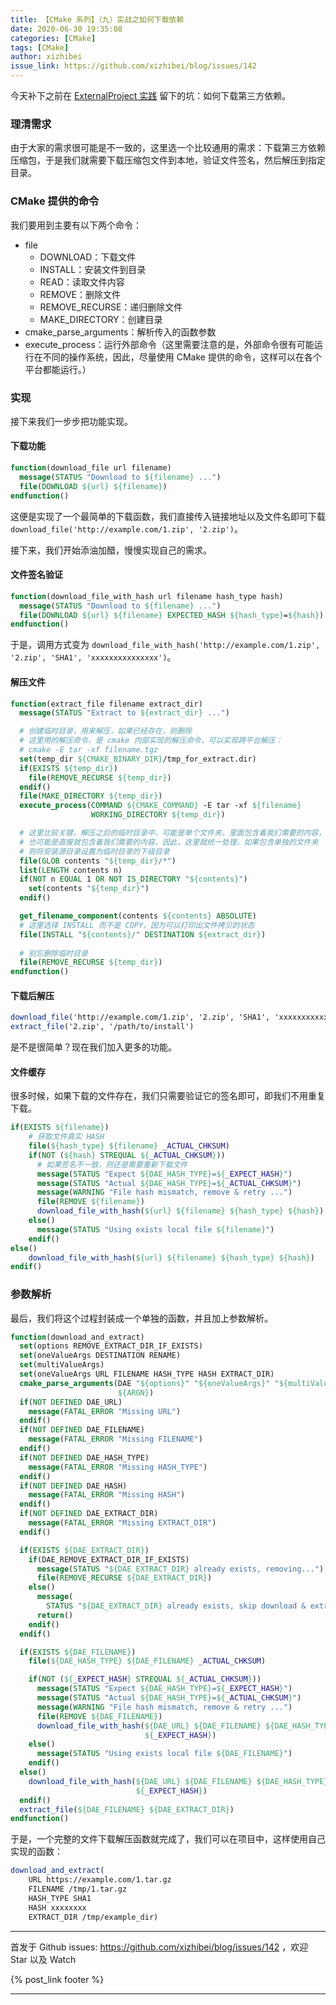 ```yaml
---
title: 【CMake 系列】（九）实战之如何下载依赖
date: 2020-06-30 19:35:08
categories: [CMake]
tags: [CMake]
author: xizhibei
issue_link: https://github.com/xizhibei/blog/issues/142
---
```

<!-- en_title: cmake-9-implement-download-extract-file -->

今天补下之前在 [ExternalProject 实践](https://github.com/xizhibei/blog/issues/135) 留下的坑：如何下载第三方依赖。

### 理清需求

由于大家的需求很可能是不一致的，这里选一个比较通用的需求：下载第三方依赖压缩包，于是我们就需要下载压缩包文件到本地，验证文件签名，然后解压到指定目录。

### CMake 提供的命令

我们要用到主要有以下两个命令：

-   file
    -   DOWNLOAD：下载文件
    -   INSTALL：安装文件到目录
    -   READ：读取文件内容
    -   REMOVE：删除文件
    -   REMOVE_RECURSE：递归删除文件
    -   MAKE_DIRECTORY：创建目录
-   cmake_parse_arguments：解析传入的函数参数
-   execute_process：运行外部命令（这里需要注意的是，外部命令很有可能运行在不同的操作系统，因此，尽量使用 CMake 提供的命令，这样可以在各个平台都能运行。）

### 实现

接下来我们一步步把功能实现。

#### 下载功能

```cmake
function(download_file url filename)
  message(STATUS "Download to ${filename} ...")
  file(DOWNLOAD ${url} ${filename})
endfunction()
```

这便是实现了一个最简单的下载函数，我们直接传入链接地址以及文件名即可下载 `download_file('http://example.com/1.zip', '2.zip')`。

接下来，我们开始添油加醋，慢慢实现自己的需求。

#### 文件签名验证

```cmake
function(download_file_with_hash url filename hash_type hash)
  message(STATUS "Download to ${filename} ...")
  file(DOWNLOAD ${url} ${filename} EXPECTED_HASH ${hash_type}=${hash})
endfunction()
```

于是，调用方式变为 `download_file_with_hash('http://example.com/1.zip', '2.zip', 'SHA1', 'xxxxxxxxxxxxxxx')`。

#### 解压文件

```cmake
function(extract_file filename extract_dir)
  message(STATUS "Extract to ${extract_dir} ...")

  # 创建临时目录，用来解压，如果已经存在，则删除
  # 这里用的解压命令，是 cmake 内部实现的解压命令，可以实现跨平台解压：
  # cmake -E tar -xf filename.tgz
  set(temp_dir ${CMAKE_BINARY_DIR}/tmp_for_extract.dir)
  if(EXISTS ${temp_dir})
    file(REMOVE_RECURSE ${temp_dir})
  endif()
  file(MAKE_DIRECTORY ${temp_dir})
  execute_process(COMMAND ${CMAKE_COMMAND} -E tar -xf ${filename}
                  WORKING_DIRECTORY ${temp_dir})

  # 这里比较关键，解压之后的临时目录中，可能是单个文件夹，里面包含着我们需要的内容，
  # 也可能是直接就包含着我们需要的内容，因此，这里就统一处理，如果包含单独的文件夹
  # 则将安装源目录设置为临时目录的下级目录
  file(GLOB contents "${temp_dir}/*")
  list(LENGTH contents n)
  if(NOT n EQUAL 1 OR NOT IS_DIRECTORY "${contents}")
    set(contents "${temp_dir}")
  endif()

  get_filename_component(contents ${contents} ABSOLUTE)
  # 这里选择 INSTALL 而不是 COPY，因为可以打印出文件拷贝的状态
  file(INSTALL "${contents}/" DESTINATION ${extract_dir})
  
  # 别忘删除临时目录
  file(REMOVE_RECURSE ${temp_dir})
endfunction()
```

#### 下载后解压

```cmake
download_file('http://example.com/1.zip', '2.zip', 'SHA1', 'xxxxxxxxxxxxxxx')
extract_file('2.zip', '/path/to/install')
```

是不是很简单？现在我们加入更多的功能。

#### 文件缓存

很多时候，如果下载的文件存在，我们只需要验证它的签名即可，即我们不用重复下载。

```cmake
if(EXISTS ${filename})
    # 获取文件真实 HASH
    file(${hash_type} ${filename} _ACTUAL_CHKSUM)
    if(NOT (${hash} STREQUAL ${_ACTUAL_CHKSUM}))
      # 如果签名不一致，则还是需要重新下载文件
      message(STATUS "Expect ${DAE_HASH_TYPE}=${_EXPECT_HASH}")
      message(STATUS "Actual ${DAE_HASH_TYPE}=${_ACTUAL_CHKSUM}")
      message(WARNING "File hash mismatch, remove & retry ...")
      file(REMOVE ${filename})
      download_file_with_hash(${url} ${filename} ${hash_type} ${hash})
    else()
      message(STATUS "Using exists local file ${filename}")
    endif()
else()
    download_file_with_hash(${url} ${filename} ${hash_type} ${hash})
endif()
```

### 参数解析

最后，我们将这个过程封装成一个单独的函数，并且加上参数解析。

```cmake
function(download_and_extract)
  set(options REMOVE_EXTRACT_DIR_IF_EXISTS)
  set(oneValueArgs DESTINATION RENAME)
  set(multiValueArgs)
  set(oneValueArgs URL FILENAME HASH_TYPE HASH EXTRACT_DIR)
  cmake_parse_arguments(DAE "${options}" "${oneValueArgs}" "${multiValueArgs}"
                        ${ARGN})
  if(NOT DEFINED DAE_URL)
    message(FATAL_ERROR "Missing URL")
  endif()
  if(NOT DEFINED DAE_FILENAME)
    message(FATAL_ERROR "Missing FILENAME")
  endif()
  if(NOT DEFINED DAE_HASH_TYPE)
    message(FATAL_ERROR "Missing HASH_TYPE")
  endif()
  if(NOT DEFINED DAE_HASH)
    message(FATAL_ERROR "Missing HASH")
  endif()
  if(NOT DEFINED DAE_EXTRACT_DIR)
    message(FATAL_ERROR "Missing EXTRACT_DIR")
  endif()

  if(EXISTS ${DAE_EXTRACT_DIR})
    if(DAE_REMOVE_EXTRACT_DIR_IF_EXISTS)
      message(STATUS "${DAE_EXTRACT_DIR} already exists, removing...")
      file(REMOVE_RECURSE ${DAE_EXTRACT_DIR})
    else()
      message(
        STATUS "${DAE_EXTRACT_DIR} already exists, skip download & extract")
      return()
    endif()
  endif()

  if(EXISTS ${DAE_FILENAME})
    file(${DAE_HASH_TYPE} ${DAE_FILENAME} _ACTUAL_CHKSUM)

    if(NOT (${_EXPECT_HASH} STREQUAL ${_ACTUAL_CHKSUM}))
      message(STATUS "Expect ${DAE_HASH_TYPE}=${_EXPECT_HASH}")
      message(STATUS "Actual ${DAE_HASH_TYPE}=${_ACTUAL_CHKSUM}")
      message(WARNING "File hash mismatch, remove & retry ...")
      file(REMOVE ${DAE_FILENAME})
      download_file_with_hash(${DAE_URL} ${DAE_FILENAME} ${DAE_HASH_TYPE}
                              ${_EXPECT_HASH})
    else()
      message(STATUS "Using exists local file ${DAE_FILENAME}")
    endif()
  else()
    download_file_with_hash(${DAE_URL} ${DAE_FILENAME} ${DAE_HASH_TYPE}
                            ${_EXPECT_HASH})
  endif()
  extract_file(${DAE_FILENAME} ${DAE_EXTRACT_DIR})
endfunction()
```

于是，一个完整的文件下载解压函数就完成了，我们可以在项目中，这样使用自己实现的函数：

```cmake
download_and_extract(
    URL https://example.com/1.tar.gz
    FILENAME /tmp/1.tar.gz
    HASH_TYPE SHA1
    HASH xxxxxxxx
    EXTRACT_DIR /tmp/example_dir)
```


***
首发于 Github issues: https://github.com/xizhibei/blog/issues/142 ，欢迎 Star 以及 Watch

{% post_link footer %}
***